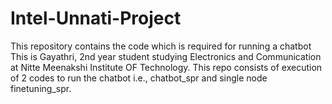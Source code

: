 # Intel-Unnati-Project
This repository contains the code which is required for running a chatbot
This is Gayathri, 2nd year student studying Electronics and Communication at Nitte Meenakshi Institute OF Technology.
This repo consists of execution of 2 codes to run the chatbot i.e., chatbot_spr and single node finetuning_spr.
